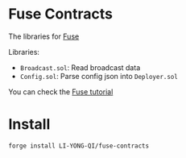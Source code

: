 # Fuse Contracts

The libraries for [Fuse](https://github.com/LI-YONG-QI/fuse)

Libraries:

- `Broadcast.sol`: Read broadcast data
- `Config.sol`: Parse config json into `Deployer.sol`

You can check the [Fuse tutorial](https://github.com/LI-YONG-QI/fuse?tab=readme-ov-file#getting-started)

# Install

```base
forge install LI-YONG-QI/fuse-contracts
```
